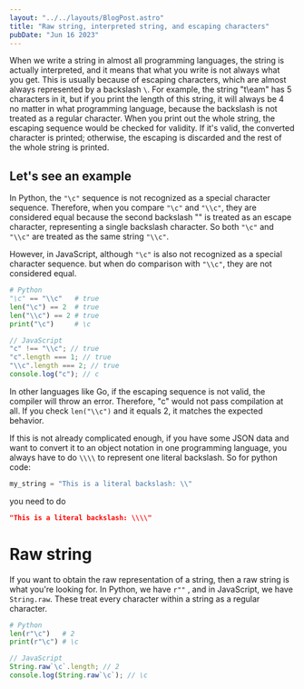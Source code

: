 ```yaml
---
layout: "../../layouts/BlogPost.astro"
title: "Raw string, interpreted string, and escaping characters"
pubDate: "Jun 16 2023"
---
```


When we write a string in almost all programming languages, the string is actually interpreted, and it means that what you write is not always what you get. This is usually because of escaping characters, which are almost always represented by a backslash `\`. For example, the string "t\eam" has 5 characters in it, but if you print the length of this string, it will always be 4 no matter in what programming language, because the backslash is not treated as a regular character. When you print out the whole string, the escaping sequence would be checked for validity. If it's valid, the converted character is printed; otherwise, the escaping is discarded and the rest of the whole string is printed.

## Let's see an example

In Python, the `"\c"` sequence is not recognized as a special character sequence. Therefore, when you compare `"\c"` and `"\\c"`, they are considered equal because the second backslash "\" is treated as an escape character, representing a single backslash character. So both `"\c"` and `"\\c"` are treated as the same string `"\\c"`.

However, in JavaScript, although `"\c"` is also not recognized as a special character sequence. but when do comparison with `"\\c"`, they are not considered equal.

```python
# Python
"\c" == "\\c"   # true
len("\c") == 2  # true
len("\\c") == 2 # true
print("\c")     # \c
```

```javascript
// JavaScript
"c" !== "\\c"; // true
"c".length === 1; // true
"\\c".length === 2; // true
console.log("c"); // c
```

In other languages like Go, if the escaping sequence is not valid, the compiler will throw an error. Therefore, "c" would not pass compilation at all. If you check `len("\\c")` and it equals 2, it matches the expected behavior.

If this is not already complicated enough, if you have some JSON data and want to convert it to an object notation in one programming language, you always have to do `\\\\` to represent one literal backslash. So for python code:

```python
my_string = "This is a literal backslash: \\"
```

you need to do

```json
"This is a literal backslash: \\\\"
```

# Raw string

If you want to obtain the raw representation of a string, then a raw string is what you're looking for. In Python, we have `r""` , and in JavaScript, we have `String.raw`. These treat every character within a string as a regular character.

```python
# Python
len(r"\c")   # 2
print(r"\c") # \c
```

```javascript
// JavaScript
String.raw`\c`.length; // 2
console.log(String.raw`\c`); // \c
```
